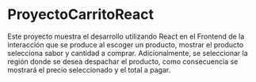 # ProyectoCarritoReact
Este proyecto muestra el desarrollo utilizando React en el Frontend de la interacción que se produce al escoger un producto, mostrar el producto selecciona sabor y cantidad a comprar. Adicionalmente, se seleccionar la región donde se desea despachar el producto, como consecuencia se mostrará el precio seleccionado y el total a pagar. 

